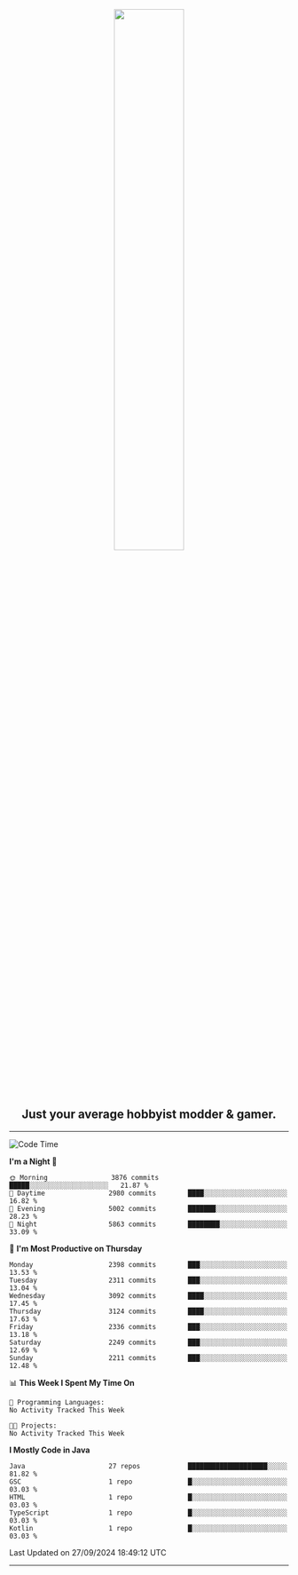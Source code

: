 <div align="center">
  <a href="https://apexmodder.xyz/"><img width="50%" height="50%" src="https://i.imgur.com/pc4HkGz.png"></a>
</div>
<h2 align="center">Just your average hobbyist modder & gamer.</h2>

---

<!--START_SECTION:waka-->
![Code Time](http://img.shields.io/badge/Code%20Time-1%2C478%20hrs%2037%20mins-blue)

**I'm a Night 🦉** 

```text
🌞 Morning                3876 commits        █████░░░░░░░░░░░░░░░░░░░░   21.87 % 
🌆 Daytime                2980 commits        ████░░░░░░░░░░░░░░░░░░░░░   16.82 % 
🌃 Evening                5002 commits        ███████░░░░░░░░░░░░░░░░░░   28.23 % 
🌙 Night                  5863 commits        ████████░░░░░░░░░░░░░░░░░   33.09 % 
```
📅 **I'm Most Productive on Thursday** 

```text
Monday                   2398 commits        ███░░░░░░░░░░░░░░░░░░░░░░   13.53 % 
Tuesday                  2311 commits        ███░░░░░░░░░░░░░░░░░░░░░░   13.04 % 
Wednesday                3092 commits        ████░░░░░░░░░░░░░░░░░░░░░   17.45 % 
Thursday                 3124 commits        ████░░░░░░░░░░░░░░░░░░░░░   17.63 % 
Friday                   2336 commits        ███░░░░░░░░░░░░░░░░░░░░░░   13.18 % 
Saturday                 2249 commits        ███░░░░░░░░░░░░░░░░░░░░░░   12.69 % 
Sunday                   2211 commits        ███░░░░░░░░░░░░░░░░░░░░░░   12.48 % 
```


📊 **This Week I Spent My Time On** 

```text
💬 Programming Languages: 
No Activity Tracked This Week

🐱‍💻 Projects: 
No Activity Tracked This Week
```

**I Mostly Code in Java** 

```text
Java                     27 repos            ████████████████████░░░░░   81.82 % 
GSC                      1 repo              █░░░░░░░░░░░░░░░░░░░░░░░░   03.03 % 
HTML                     1 repo              █░░░░░░░░░░░░░░░░░░░░░░░░   03.03 % 
TypeScript               1 repo              █░░░░░░░░░░░░░░░░░░░░░░░░   03.03 % 
Kotlin                   1 repo              █░░░░░░░░░░░░░░░░░░░░░░░░   03.03 % 
```




 Last Updated on 27/09/2024 18:49:12 UTC
<!--END_SECTION:waka-->

---
